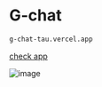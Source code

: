 # G-chat

```bash
g-chat-tau.vercel.app
```

[check app](https://g-chat-tau.vercel.app)


![image](https://github.com/lucifer-web/chat/assets/62722742/7c360b40-2c14-496d-b31e-2cd183969951)
